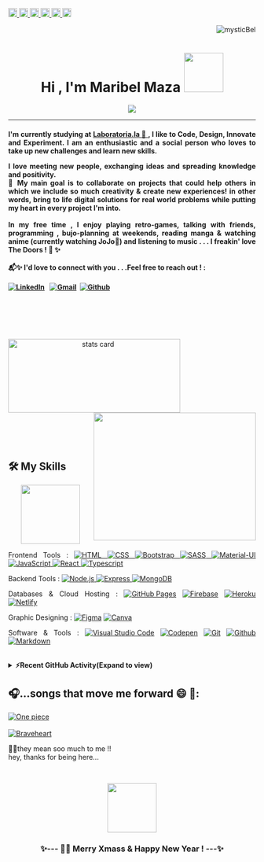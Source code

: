 
  <a href="https://linkedin.com/in/maribel-maza/" target="_blank">
    <img src="https://www.vectorlogo.zone/logos/linkedin/linkedin-icon.svg" height="18" width="18">
    <a href="https://github.com/mysticBel?tab=repositories" target="_blank">
    <img src="https://www.vectorlogo.zone/logos/github/github-icon.svg" height="18" width="18">
  </a> <a href="https://www.facebook.com//maza.maribel" target="_blank">
    <img src="https://www.vectorlogo.zone/logos/facebook/facebook-icon.svg" height="18" width="18">
    </a> <a href="https://twitter.com/skyyofglass" target="_blank">
    <img src="https://www.vectorlogo.zone/logos/twitter/twitter-icon.svg" height="18" width="18">
  </a> 
  
   <a href="https://www.instagram.com/m.bel.1/" target="_blank">
    <img src="https://www.vectorlogo.zone/logos/instagram/instagram-icon.svg" height="18" width="18">
    </a>
<!--   <a href="https://www.youtube.com/channel/UCW20HKEDb_yhbdrPbAcA81g" target="_blank">
      <img src="https://www.vectorlogo.zone/logos/youtube/youtube-icon.svg" height="18" width="18">
      </a> <a href="https://bitacoradeunacoder.blogspot.com" target="_blank">
      <img src="https://www.vectorlogo.zone/logos/blogger/blogger-icon.svg" height="18" width="18">
     </a> <a href="https://dev.to/mysticbel" target="_blank">
      <img src="https://www.vectorlogo.zone/logos/devto/devto-icon.svg" height="18" width="18">
       </a>  <a href="https://mysticbel.hashnode.dev" target="_blank">
      <img src="https://www.vectorlogo.zone/logos/hashnode/hashnode-icon.svg" height="18" width="18"> 
      </a> -->
<!--   <a href="https://www.pinterest.es/skyyofglass/" target="_blank">
      <img src="https://www.vectorlogo.zone/logos/pinterest/pinterest-icon.svg" height="18" width="18">
      </a>  -->
  <a href="https://open.spotify.com/user/78r596y1a0gx7j6auncex45sv" target="_blank">
      <img src="https://www.vectorlogo.zone/logos/spotify/spotify-icon.svg" height="18" width="18">

</a> <p align="right"> <img src="https://komarev.com/ghpvc/?username=mysticBel&label=Welcome%20to%20my%20profile%20!🦄💜✨%20&color=ac6aad&style=plastic" alt="mysticBel" /> 
 <h1 align="center">Hi , I'm Maribel Maza <img src="https://media.giphy.com/media/Nf9SbPsJ8e1saJVogD/giphy.gif?cid=790b7611a4b7cc9e69d71d98f7cb6278e153457922d17527&rid=giphy.gif&ct=s" width="80"></h1> 
<p align="center">
  <a href="https://github.com/DenverCoder1/readme-typing-svg"><img src="https://readme-typing-svg.herokuapp.com?lines=Frontend+Web+Developer+💻+💛;JS%20|%20UX%20|%20UI%20Enthusiast+💻+🤗;Always%20learning%20new%20things+for+sharing💜;I+💙+coding+for+fun!&center=true&width=500&height=50"></a>
</p>
  
<hr/>
<h4 align="justify">I'm currently studying at  <a href="https://www.laboratoria.la">Laboratoria.la 💛 </a> , I like to Code, Design, Innovate and Experiment. I am an enthusiastic and a social person who loves to take up new challenges and learn new skills. <br>
  
  I love meeting new people, exchanging ideas and spreading knowledge and positivity.<br>🤗 My main goal is to collaborate on projects that could help others in which we include so much creativity & create new experiences! in other words, bring to life digital solutions for real world problems while putting my heart in every project I'm into. <br>
  <br>
  In my free time , I enjoy playing retro-games, talking with friends, programming , bujo-planning at weekends, reading manga & watching anime (currently watching JoJo🤣) and listening to music
  . . . I freakin' love The Doors ! 🎵 ✨ <br>
<br>📬✨ I'd love to connect with you . . .Feel free to reach out ! :<br><br> <a href="https://www.linkedin.com/in/maribel-maza/"><img alt="LinkedIn" src="https://img.shields.io/badge/linkedin%20-%230077B5.svg?&style=flat&logo=linkedin&logoColor=white"/></a> &nbsp; 
<a href="mailto:dnxbel@gmail.com"><img alt="Gmail" src="https://img.shields.io/badge/Gmail-D14836?style=flat&logo=gmail&logoColor=white" /></a> &nbsp;<a href="https://github.com/mysticBel"><img alt="Github" src="https://img.shields.io/github/followers/mysticBel?label=follow&style=social"/></a> &nbsp;
<!--   <a href="https://www.hackerrank.com/mysticBel"><img alt="Github" src="https://img.shields.io/badge/-HackerRank-islamicgreen?style=flat&logo=HackerRank&logoColor=black"/></a> &nbsp; -->
<br></h4>
<br> <br>

  <p>
<a align= "center" href="https://github.com/mysticBel">
    
  <img alt= "stats card" height="150px" width="350" src="https://github-readme-stats.vercel.app/api?username=mysticBel&theme=cobalt&show_icons=true&count_private=true" />
  <img align="right" height="260px" width="330" src="https://cdn.dribbble.com/users/2238041/screenshots/4763918/working.gif" /> </a>
</p>

<br> <br> <br> 

## 🛠️ My Skills

<p  align="center">
 <img  src="https://media.giphy.com/media/wR8c84hAAn0Mo/giphy.gif?cid=ecf05e47p1rgs4bsyu5s1hd1hj3ka76b70sialc2biw1uoly&rid=giphy.gif&ct=s" width="120">
 </p>
<p  align="justify">
Frontend Tools : <a href="https://www.w3.org/html/" target="_blank"> 
  <img alt="HTML" src="https://img.shields.io/badge/HTML5%20-%23E34F26.svg?logo=html5&logoColor=white">
  </a>   <a href="https://www.w3schools.com/css/" target="_blank">
  <img alt="CSS" src="https://img.shields.io/badge/CSS%20-%231572B6.svg?logo=css3&logoColor=white">
  </a> 
  <a href="https://getbootstrap.com" target="_blank"> 
   <img alt="Bootstrap" src="https://img.shields.io/badge/Bootstrap-%23563D7C.svg?style=flat&logo=bootstrap&logoColor=white"/>
  </a>
  <a href="" target="_blank"> 
   <img alt="SASS" src="https://img.shields.io/badge/Sass-%23cc6699.svg?style=flat&logo=sass&logoColor=white"/>
  </a>
  <a href="" target="_blank"> 
   <img alt="Material-UI" src="https://img.shields.io/badge/MaterialUI-%23007acc.svg?style=flat&logo=material-ui&logoColor=white"/>
  </a>
 <a href="https://developer.mozilla.org/en-US/docs/Web/JavaScript" target="_blank"> 
     <img alt="JavaScript" src="https://img.shields.io/badge/JavaScript%20-%23F7DF1E.svg?logo=javascript&logoColor=black">
   </a>
   <a href="" target="_blank"> 
  <img alt="React" src="https://img.shields.io/badge/React-%2361DBFB.svg?style=flat&logo=react&logoColor=white">
  </a>   <a href="" target="_blank"> 
   <img alt="Typescript" src="https://img.shields.io/badge/Typescript-%23007acc.svg?style=flat&logo=typescript&logoColor=white"/>
  </a>
 </p> 
<p  align="justify">  
Backend Tools : <a href="https://nodejs.org/en/docs/" target="_blank"> 
    <img alt="Node.js" src ="https://img.shields.io/badge/Node.js-43853D?style=flate&logo=node.js&logoColor=white">  </a> 
  <a href="https://expressjs.com" target="_blank"> 
    <img alt="Express" src="https://img.shields.io/badge/Express.js%20-%91bf88.svg?logo=express&logoColor=white">
  </a>
  <a href="https://docs.mongodb.com" target="_blank"> 
  <img alt="MongoDB" src="https://img.shields.io/badge/MongoDB-%47910a.svg?style=flat&logo=mongodb&logoColor=white">
  </a> 
  </p> 
 <p  align="justify">
 Databases & Cloud Hosting  :  <a href="https://www.github.com"><img alt="GitHub Pages" src="https://img.shields.io/badge/GitHub%20Pages-%23327FC7.svg?style=flat&logo=github&logoColor=white"></a>
  <a href="https://firebase.google.com/"><img alt="Firebase" src ="https://img.shields.io/badge/Firebase-ffca28?style=flate&logo=firebase&logoColor=black"></a>
     <a href="https://www.heroku.com/"><img alt="Heroku" src="https://img.shields.io/badge/Heroku%20-%23430098.svg?logo=heroku&logoColor=white"></a>  
   <a href="https://www.netlify.com/"><img alt="Netlify" src="https://img.shields.io/badge/Netlify%20-%2300C4CC.svg?logo=netlify&logoColor=white"></a>  
</p> 
 <p  align="justify">
 Graphic Designing :
  <a href="https://www.figma.com"><img alt="Figma" src ="https://img.shields.io/badge/Figma-ffca28?style=flate&logo=figma&logoColor=black"></a>
 <a href="#">
  <img alt="Canva" src="https://img.shields.io/badge/Canva-%2300C4CC.svg?style=flat&logo=Canva&logoColor=white"/>
  </a>
  </p> 
 <p  align="justify">
 Software & Tools : <a href="#"><img alt="Visual Studio Code" src="https://img.shields.io/badge/Visual%20Studio%20Code-0078d7.svg?logo=visual-studio-code&logoColor=white"></a>
<a href="#"><img alt="Codepen" src="https://img.shields.io/badge/Codepen-000000.svg?logo=codepen&logoColor=white"></a>
    <a href="#"><img alt="Git" src="https://img.shields.io/badge/Git%20-%23F05033.svg?logo=git&logoColor=white"></a>
     <a href="#"><img alt="Github" src="https://img.shields.io/badge/Github%20-%23F05033.svg?logo=github&logoColor=white"></a>
    <a href="#"><img alt="Markdown" src="https://img.shields.io/badge/Markdown-000000?style=flate&logo=markdown&logoColor=white"></a>
  &emsp;
</p> 
</p>
<br/>
<details>
  <summary><b>⚡Recent GitHub Activity(Expand to view) </b></summary>
  <br/>
    <p align="center"><img align="center" height="250px" width="450" src="https://github-readme-streak-stats.herokuapp.com/?user=mysticBel&theme=cobalt" alt="mysticBel" /></p>
   <a href="https://github.com/mysticBel"><img alt="mysticBel's Activity Graph" src="https://activity-graph.herokuapp.com/graph?username=mysticBel&custom_title=Maribel%20Maza's%20Contribution%20Graph&theme=react-dark" /></a>

</p>
  <br/>

</details>

## 🎧...songs that move me forward 😄 🎵:

[![One piece ](https://img.youtube.com/vi/Dc5EiNu_WwU/0.jpg)](https://www.youtube.com/watch?v=Dc5EiNu_WwU) <br><br> [![Braveheart ](https://img.youtube.com/vi/Yk2q-MTlKDc/0.jpg)](https://www.youtube.com/watch?v=Yk2q-MTlKDc)

💜😜they mean soo much to me !! 
<br>
hey, thanks for being here...
<br>
 
<br>
 <p align="center"> <img  src="https://thumbs.gfycat.com/DeadIcyChinchilla-size_restricted.gif" width="100"> 
</p>
   
   <h3  align="center">
 ✨---  🎅🎄  Merry Xmass & Happy New Year  !  ---✨ </h3>
 <br>


<!---
https://media.giphy.com/media/QmH1nvvRwTWyWJHPq8/giphy.gif?cid=790b76116ffecae2f4bcdb59163626068e89ec538d7cc917&rid=giphy.gif&ct=s" width="120">

mysticBel/mysticBel is a ✨ special ✨ repository because its `README.md` (this file) appears on your GitHub profile.
You can click the Preview link to take a look at your changes.
   <img  src="https://raw.githubusercontent.com/mysticBel/mysticBel/b8340df23b7c2daba92d47dee0e31b053f04c41e/github-user-contribution.svg" width="550">   
https://media.giphy.com/media/JoaeMGYYkHpC/giphy.gif?cid=ecf05e47x4jkjizapdnaobt3ianj40udmnw8u5mu1dgzohj7&rid=giphy.gif&ct=s
--->
